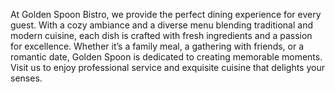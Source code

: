 At Golden Spoon Bistro, we provide the perfect dining experience for every guest. With a cozy ambiance and a diverse menu blending traditional and modern cuisine, each dish is crafted with fresh ingredients and a passion for excellence. Whether it’s a family meal, a gathering with friends, or a romantic date, Golden Spoon is dedicated to creating memorable moments. Visit us to enjoy professional service and exquisite cuisine that delights your senses.

